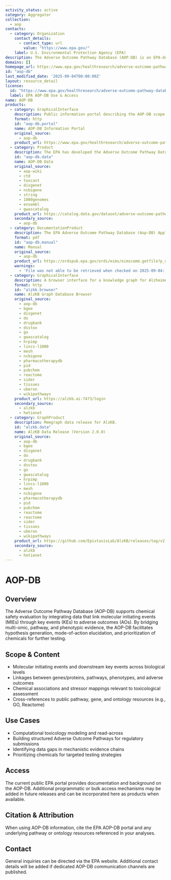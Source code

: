 ```yaml
---
activity_status: active
category: Aggregator
collection:
  - aop
contacts:
  - category: Organization
    contact_details:
      - contact_type: url
        value: "https://www.epa.gov/"
    label: U.S. Environmental Protection Agency (EPA)
description: The Adverse Outcome Pathway Database (AOP-DB) is an EPA-developed integrative knowledgebase that connects chemicals and stressors to molecular initiating events, key events across biological organization levels, and adverse outcomes relevant to human health and ecological risk assessment. It harmonizes data from toxicology, high‑throughput screening, pathway, gene/protein, and phenotype resources to enable computational toxicology, mode-of-action analysis, and predictive risk prioritization.
domains: []
homepage_url: https://www.epa.gov/healthresearch/adverse-outcome-pathway-database-aop-db
id: "aop-db"
last_modified_date: '2025-09-04T00:00:00Z'
layout: resource_detail
license:
  id: "https://www.epa.gov/healthresearch/adverse-outcome-pathway-database-aop-db"
  label: EPA AOP-DB Use & Access
name: AOP-DB
products:
  - category: GraphicalInterface
    description: Public information portal describing the AOP-DB scope, data integration approach, and access points
    format: http
    id: "aop-db.portal"
    name: AOP-DB Information Portal
    original_source:
      - aop-db
    product_url: https://www.epa.gov/healthresearch/adverse-outcome-pathway-database-aop-db
  - category: Product
    description: The EPA has developed the Adverse Outcome Pathway Database (AOP-DB) to better characterize adverse outcomes of toxicological interest that are relevant to human health and the environment. Since its inception, the AOP-DB has been developed with the aim of integrating AOP molecular target information with other publicly available datasets to facilitate computational analyses of AOP information.
    id: "aop-db.data"
    name: AOP-DB Data
    original_source:
      - aop-wiki
      - ctd
      - toxcast
      - disgenet
      - ncbigene
      - string
      - 1000genomes
      - ensembl
      - gwascatalog
    product_url: https://catalog.data.gov/dataset/adverse-outcome-pathway-database-aop-db-version-2
    secondary_source:
      - aop-db
  - category: DocumentationProduct
    description: The EPA Adverse Outcome Pathway Database (Aop-DB) Application User Manual
    format: pdf
    id: "aop-db.manual"
    name: Manual
    original_source:
      - aop-db
    product_url: https://ordspub.epa.gov/ords/eims/eimscomm.getfile?p_download_id=543383
    warnings:
      - 'File was not able to be retrieved when checked on 2025-09-04: No Content-Length header found'
  - category: GraphicalInterface
    description: A browser interface for a knowledge graph for Alzheimer's Disease.
    format: http
    id: "alzkb.browser"
    name: AlzKB Graph Database Browser
    original_source:
      - aop-db
      - bgee
      - disgenet
      - do
      - drugbank
      - dsstox
      - go
      - gwascatalog
      - hrpimp
      - lincs-l1000
      - mesh
      - ncbigene
      - pharmacotherapydb
      - pid
      - pubchem
      - reactome
      - sider
      - tissues
      - uberon
      - wikipathways
    product_url: https://alzkb.ai:7473/login
    secondary_source:
      - alzkb
      - hetionet
  - category: GraphProduct
    description: Memgraph data release for AlzKB.
    id: "alzkb.data"
    name: AlzKB Data Release (Version 2.0.0)
    original_source:
      - aop-db
      - bgee
      - disgenet
      - do
      - drugbank
      - dsstox
      - go
      - gwascatalog
      - hrpimp
      - lincs-l1000
      - mesh
      - ncbigene
      - pharmacotherapydb
      - pid
      - pubchem
      - reactome
      - reactome
      - sider
      - tissues
      - uberon
      - wikipathways
    product_url: https://github.com/EpistasisLab/AlzKB/releases/tag/v2.0.0
    secondary_source:
      - alzkb
      - hetionet
---
```


# AOP-DB

## Overview

The Adverse Outcome Pathway Database (AOP-DB) supports chemical safety evaluation by integrating data that link molecular initiating events (MIEs) through key events (KEs) to adverse outcomes (AOs). By bridging multi-omic, pathway, and phenotypic evidence, the AOP-DB facilitates hypothesis generation, mode-of-action elucidation, and prioritization of chemicals for further testing.

## Scope & Content

- Molecular initiating events and downstream key events across biological levels
- Linkages between genes/proteins, pathways, phenotypes, and adverse outcomes
- Chemical associations and stressor mappings relevant to toxicological assessment
- Cross-references to public pathway, gene, and ontology resources (e.g., GO, Reactome)

## Use Cases

- Computational toxicology modeling and read-across
- Building structured Adverse Outcome Pathways for regulatory submissions
- Identifying data gaps in mechanistic evidence chains
- Prioritizing chemicals for targeted testing strategies

## Access

The current public EPA portal provides documentation and background on the AOP-DB. Additional programmatic or bulk access mechanisms may be added in future releases and can be incorporated here as products when available.

## Citation & Attribution

When using AOP-DB information, cite the EPA AOP-DB portal and any underlying pathway or ontology resources referenced in your analyses.

## Contact

General inquiries can be directed via the EPA website. Additional contact details will be added if dedicated AOP-DB communication channels are published.
